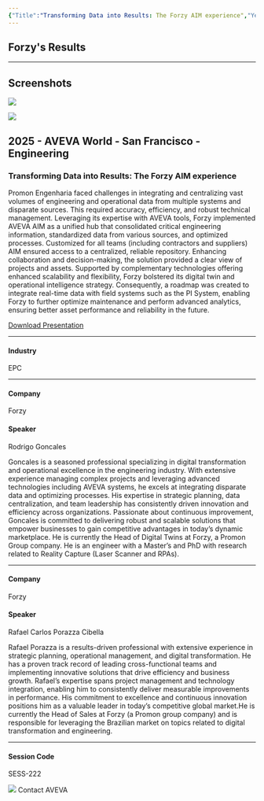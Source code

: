 ```yaml
---
{"Title":"Transforming Data into Results: The Forzy AIM experience","Year":"2025","Industry":"EPC","URL":"https://www.aveva.com/en/perspectives/presentations/2025/transforming-data-into-results--the-forzy-aim-experience/","PDF":"https://cdn.mediavalet.com/eunl/content/h4RB7FnXUE2Wp2BgUwn1XQ/nRaCLX4pCEOF-_L9S9rz2w/Original/Transforming%20Data%20into%20Results%3A%20The%20Forzy%20AIM%20experience.pdf","Company":"Forzy","Keywords":null,"dg-publish":true,"permalink":"/aveva/customer-stories/2025/2025-transforming-data-into-results-the-forzy-aim-experience/","dgPassFrontmatter":true}
---
```


## Forzy's Results

---
## Screenshots
![](https://i.imgur.com/R6aRXQV.png)

![](https://i.imgur.com/a5vyVT8.png)


## 2025 - AVEVA World - San Francisco - Engineering

### Transforming Data into Results: The Forzy AIM experience

Promon Engenharia faced challenges in integrating and centralizing vast volumes of engineering and operational data from multiple systems and disparate sources. This required accuracy, efficiency, and robust technical management. Leveraging its expertise with AVEVA tools, Forzy implemented AVEVA AIM as a unified hub that consolidated critical engineering information, standardized data from various sources, and optimized processes. Customized for all teams (including contractors and suppliers) AIM ensured access to a centralized, reliable repository. Enhancing collaboration and decision-making, the solution provided a clear view of projects and assets. Supported by complementary technologies offering enhanced scalability and flexibility, Forzy bolstered its digital twin and operational intelligence strategy. Consequently, a roadmap was created to integrate real-time data with field systems such as the PI System, enabling Forzy to further optimize maintenance and perform advanced analytics, ensuring better asset performance and reliability in the future.

[Download Presentation](https://cdn.mediavalet.com/eunl/content/h4RB7FnXUE2Wp2BgUwn1XQ/nRaCLX4pCEOF-_L9S9rz2w/Original/Transforming%20Data%20into%20Results%3A%20The%20Forzy%20AIM%20experience.pdf)

---

#### Industry

EPC

---

#### Company

Forzy

#### Speaker

Rodrigo Goncales

Goncales is a seasoned professional specializing in digital transformation and operational excellence in the engineering industry. With extensive experience managing complex projects and leveraging advanced technologies including AVEVA systems, he excels at integrating disparate data and optimizing processes. His expertise in strategic planning, data centralization, and team leadership has consistently driven innovation and efficiency across organizations. Passionate about continuous improvement, Goncales is committed to delivering robust and scalable solutions that empower businesses to gain competitive advantages in today’s dynamic marketplace. He is currently the Head of Digital Twins at Forzy, a Promon Group company. He is an engineer with a Master’s and PhD with research related to Reality Capture (Laser Scanner and RPAs).

---

#### Company

Forzy

#### Speaker

Rafael Carlos Porazza Cibella

Rafael Porazza is a results-driven professional with extensive experience in strategic planning, operational management, and digital transformation. He has a proven track record of leading cross-functional teams and implementing innovative solutions that drive efficiency and business growth. Rafael’s expertise spans project management and technology integration, enabling him to consistently deliver measurable improvements in performance. His commitment to excellence and continuous innovation positions him as a valuable leader in today’s competitive global market.He is currently the Head of Sales at Forzy (a Promon group company) and is responsible for leveraging the Brazilian market on topics related to digital transformation and engineering.

---

#### Session Code

SESS-222

![](https://www.aveva.com/content/dam/aveva/images/icons/contact/ContactAVEVA.svg) Contact AVEVA